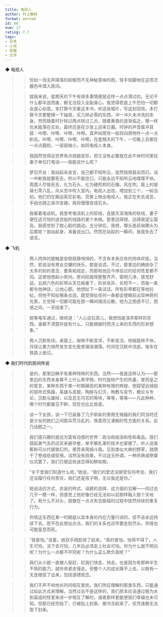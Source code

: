 ```yaml
---
title: 电视人
author: 村上春树
format: weread
id: 60
num: 17
rating: 7.7
tags:
- 日本
- 小说
- 短篇
- 文学
---
```


◆ 电视人

>> 恰如一场无声降落的抑郁而不无神秘意味的雨，轻手轻脚地在这苍茫暮色中潜入房间。

>> 就我来说，星期天的下午有很多事情便是这样一点点滑过的。无论干什么都半途而废，都无法投入全副身心。我觉得若是上午恐怕一切都会遂心如意。本打算今天看这本书，听这张唱片，写这封回信，本打算今天要整理一下抽屉，买几样必需的东西，冲一冲久未冲洗的车身。然而随着时针转过两点转过三点，随着黄昏的逐渐临近，哪一样也未能落在实处，最终还是在沙发上迎来日暮。时钟的声音直冲耳鼓：咔嚓、咔嚓、咔嚓、咔嚓。其声如雨帘一般将四周物件一点一点削去。咔嚓、咔嚓、咔嚓、咔嚓。在星期天的下午，一切看上去都在一点点磨损，一层层缩小，如同电视人本身。

>> 我固然觉得这世界有点扭曲变形，但又没有必要就在此午休时间里往妻子单位打电话——我能说什么呢？

>> 梦见开会：我站起来发言，自己都不知所云，徒然摇唇鼓舌而已。话一中断我就要死去，所以不能住口，只能永远不知所云地喋喋不休。周围人尽皆死去，化为石头，化为硬邦邦的石像。风在吹。窗上的玻璃七零八乱，风从空中吹入室内。电视人出现，增加到三个，一如当初。他们仍在搬运索尼彩电。荧屏上映出电视人。我正在失去语言，手指也随之渐次变硬。我将慢慢变成石头。

>> 我看着电话机。我思考电话机上的软线，连接天涯海角的软线，妻子便在这可怕的迷宫般的线路的某个末梢。那里远得很，远得我望尘莫及。我感觉到了她心脏的跳动。五分钟后，我想，哪头是前端哪头为后尾呢？我站起身，准备说出口。然而在站起的一瞬间，我竟失去了语言。


◆ 飞机

>> 两人肉体的接触是安稳稳静悄悄的，不含有本来应有的肉体欢愉。当然，若说没有男女交媾的快乐，那是说谎。不过，那里边的确掺杂了太多的别的意念、要素和规定，而那和他迄今体验过的任何性爱都不同。这使他想起小房间。房间拾掇得整整齐齐，窗明几净，感觉舒适。五颜六色的彩带从天花板垂下，形状各异，长短不一，而每一条都令他神往，让他心颤。他想扯下一条试试。所有彩带都在等他拉扯。但他不知扯哪条合适。既觉得扯任何一条都会使眼前出现神奇的光景，又觉得一切都可能在那一瞬间烟消云散。他为之困惑不已，困惑之间，一天结束了。

>> 她等电车通过，继续道：“人心这玩意儿，我想怕是深井那样的东西。谁都不清楚井底有什么，只能根据时而浮上来的东西的形状想象。”

>> 两人沉默有顷。桌面上，咖啡不断变浑，不断变凉。地轴旋转不休。月球让重力悄然发生变化致使潮涨潮落。时间在沉默中流逝。电车在铁路上驶过。


◆ 我们时代的民间传说

>> 是的，那里边确乎有某种特殊的东西。当然——我是这样认为——那里边的东西本身算不上什么希罕物。时代旋转产生的热量，堂而皇之的誓言，某种东西于某一时期展现的某种有限的辉煌，倒窥望远镜般的宿命式焦躁，英雄与恶棍，陶醉与幻灭，殉教与变节，概论与专论，沉默与雄辩，以及忍无可忍的等待，等等，等等——凡此种种，哪个时代都屡见不鲜，现在也比比皆是。

>> 谈一下女孩，谈一下已装备了几乎崭新的男用生殖器的我们同当时还是少女的她们之间那兵荒马乱的、惬意而又凄婉的性方面的关系。此乃话题之一。

>> 我们感兴趣的是远为富有动感的世界：政治和摇滚和性和毒品。我们鼓起勇气去药店买来避孕套，单手解乳罩的技术也掌握了。听人说香蕉粉可以代替致幻剂，便弄来用烟斗吸。见到类似大麻的野草，就晒干了卷成纸烟受用。当然没有效果。不过这无所谓，一种庆典或祭奠仪式罢了。我们已被这些迷恋得如醉如痴。

>> “关于爱我们知道什么呢，”她说，“我们的爱还没接受任何考验，我们还没履行任何责任，我们还是孩子啊，无论我还是你。”

>> 她说话的方式、衣装的样式、话题的选择、这方面的见解——同过去几乎一模一样，但感觉上他好像已经无法如以前那样融入那个天地了。有什么不对头，就像在一点点失去振幅的过程中犹然持续的重复行为。

>> 热情这东西在某一时期是以其本身的内在力量行进的，但不会永远持续下去。若不在此想出办法，我们的关系也迟早要走到尽头，热情也可能窒息而死。

>> “我害怕。”说着，她双手捂脸哭了起来。“真的害怕，怕得不得了。人生可怕，活下去可怕，几年后必须走上社会可怕。你为什么就不明白呢？为什么一点都不开窍呢？为什么这么欺负我呢？”

>> 我们从小就一直被人驱赶，赶我们快走、快走。也是因为有那种半生不熟的能力，就听命紧走慢走。但整个人的成长跟不上去，以致有一天连根拔了出来，包括道德观念。

>> 我们不声不响地长时间相互爱抚。我们所应理解的那类东西，只能通过如此方式来理解。当然过去不是这样的，我们原本应该通过极为水到渠成的性爱来进一步相互了解的，或者那样更能使我们幸福也未可知。但那已经完结了，已被贴上封条、被冷冻起来了，任凭谁都无法取下封条。


